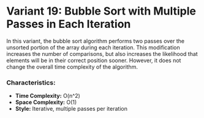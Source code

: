 # Variant 19: Bubble Sort with Multiple Passes in Each Iteration

In this variant, the bubble sort algorithm performs two passes over the unsorted portion of the array during each iteration. This modification increases the number of comparisons, but also increases the likelihood that elements will be in their correct position sooner. However, it does not change the overall time complexity of the algorithm.

### Characteristics:
- **Time Complexity:** O(n^2)
- **Space Complexity:** O(1)
- **Style:** Iterative, multiple passes per iteration
